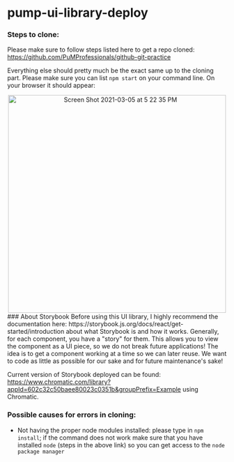 # pump-ui-library-deploy

### Steps to clone: 
Please make sure to follow steps listed here to get a repo cloned: https://github.com/PuMProfessionals/github-git-practice

Everything else should pretty much be the exact same up to the cloning part. Please make sure you can list `npm start` on your command line. On your browser it should appear:
<div align="center">
  <img width="500" alt="Screen Shot 2021-03-05 at 5 22 35 PM" src="https://user-images.githubusercontent.com/62865150/110180240-691ed100-7dd7-11eb-863f-ee390841a9b0.png">
<div>
    
<div align="left">
### About Storybook
Before using this UI library, I highly recommend the documentation here: https://storybook.js.org/docs/react/get-started/introduction about what Storybook is and how it works. Generally, for each component, you have a "story" for them. This allows you to view the component as a UI piece, so we do not break future applications! The idea is to get a component working at a time so we can later reuse. We want to code as little as possible for our sake and for future maintenance's sake!

Current version of Storybook deployed can be found: https://www.chromatic.com/library?appId=602c32c50baee80023c0351b&groupPrefix=Example using Chromatic.

### Possible causes for errors in cloning:
- Not having the proper node modules installed: please type in `npm install`; if the command does not work make sure that you have installed `node` (steps in the above link) so you can get access to the `node package manager`
<div>
